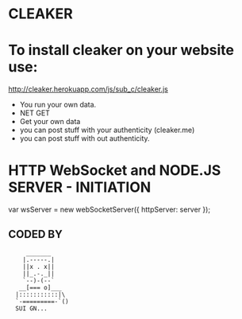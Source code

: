 # CLEAKER

# To install cleaker on your website use:
<script src="https://cleaker.herokuapp.com/js/sub_c/cleaker.js"></script>
http://cleaker.herokuapp.com/js/sub_c/cleaker.js
	
- You run your own data.
- NET GET
- Get your own data
- you can post stuff with your authenticity (cleaker.me)
- you can post stuff with out authenticity.
	

# HTTP WebSocket and NODE.JS SERVER -  INITIATION
var wsServer = new webSocketServer({
 httpServer: server
			});


## CODED BY 

         _______
        |.-----.|
        ||x . x||
        ||_.-._||
        `--)-(--`
       __[=== o]___
      |:::::::::::|\
      `-=========-`()
	  SUI GN...



